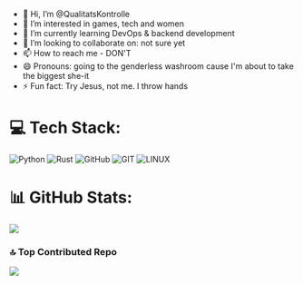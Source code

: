 - 👋 Hi, I’m @QualitatsKontrolle
- 👀 I’m interested in games, tech and women
- 🌱 I’m currently learning DevOps & backend development
- 💞️ I’m looking to collaborate on: not sure yet
- 📫 How to reach me - DON'T
- 😄 Pronouns: going to the genderless washroom cause I'm about to take the biggest she-it
- ⚡ Fun fact: Try Jesus, not me. I throw hands
 
# 💻 Tech Stack:

![Python](https://img.shields.io/badge/python-3670A0?style=for-the-badge&logo=python&logoColor=ffdd54) 
![Rust](https://img.shields.io/badge/rust-%23000000.svg?style=for-the-badge&logo=rust&logoColor=white) 
![GitHub](https://img.shields.io/badge/nginx-%23009639.svg?style=for-the-badge&logo=nginx&logoColor=white) 
![GIT](https://img.shields.io/badge/Git-fc6d26?style=for-the-badge&logo=git&logoColor=white) 
![LINUX](https://img.shields.io/badge/Linux-FCC624?style=for-the-badge&logo=linux&logoColor=black)

# 📊 GitHub Stats:
![](https://github-readme-stats.vercel.app/api/top-langs/?username=QualitatsKontrolle&theme=dark&hide_border=false&include_all_commits=false&count_private=false&layout=compact)

### 🔝 Top Contributed Repo
![](https://github-contributor-stats.vercel.app/api?username=QualitatsKontrolle&limit=5&theme=dark&combine_all_yearly_contributions=true)
<!---
QualitatsKontrolle/QualitatsKontrolle is a ✨ special ✨ repository because its `README.md` (this file) appears on your GitHub profile.
You can click the Preview link to take a look at your changes.
--->
